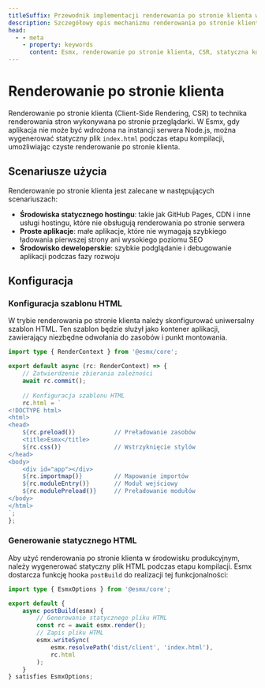 ```yaml
---
titleSuffix: Przewodnik implementacji renderowania po stronie klienta w frameworku Esmx
description: Szczegółowy opis mechanizmu renderowania po stronie klienta w frameworku Esmx, w tym statyczna kompilacja, strategie wdrażania i najlepsze praktyki, pomagające programistom w osiągnięciu wydajnego renderowania frontendu w środowisku bezserwerowym.
head:
  - - meta
    - property: keywords
      content: Esmx, renderowanie po stronie klienta, CSR, statyczna kompilacja, renderowanie frontendu, wdrażanie bezserwerowe, optymalizacja wydajności
---
```


# Renderowanie po stronie klienta

Renderowanie po stronie klienta (Client-Side Rendering, CSR) to technika renderowania stron wykonywana po stronie przeglądarki. W Esmx, gdy aplikacja nie może być wdrożona na instancji serwera Node.js, można wygenerować statyczny plik `index.html` podczas etapu kompilacji, umożliwiając czyste renderowanie po stronie klienta.

## Scenariusze użycia

Renderowanie po stronie klienta jest zalecane w następujących scenariuszach:

- **Środowiska statycznego hostingu**: takie jak GitHub Pages, CDN i inne usługi hostingu, które nie obsługują renderowania po stronie serwera
- **Proste aplikacje**: małe aplikacje, które nie wymagają szybkiego ładowania pierwszej strony ani wysokiego poziomu SEO
- **Środowisko deweloperskie**: szybkie podglądanie i debugowanie aplikacji podczas fazy rozwoju

## Konfiguracja

### Konfiguracja szablonu HTML

W trybie renderowania po stronie klienta należy skonfigurować uniwersalny szablon HTML. Ten szablon będzie służył jako kontener aplikacji, zawierający niezbędne odwołania do zasobów i punkt montowania.

```ts title="src/entry.server.ts"
import type { RenderContext } from '@esmx/core';

export default async (rc: RenderContext) => {
    // Zatwierdzenie zbierania zależności
    await rc.commit();
    
    // Konfiguracja szablonu HTML
    rc.html = `
<!DOCTYPE html>
<html>
<head>
    ${rc.preload()}           // Preładowanie zasobów
    <title>Esmx</title>
    ${rc.css()}               // Wstrzyknięcie stylów
</head>
<body>
    <div id="app"></div>
    ${rc.importmap()}         // Mapowanie importów
    ${rc.moduleEntry()}       // Moduł wejściowy
    ${rc.modulePreload()}     // Preładowanie modułów
</body>
</html>
`;
};
```

### Generowanie statycznego HTML

Aby użyć renderowania po stronie klienta w środowisku produkcyjnym, należy wygenerować statyczny plik HTML podczas etapu kompilacji. Esmx dostarcza funkcję hooka `postBuild` do realizacji tej funkcjonalności:

```ts title="src/entry.node.ts"
import type { EsmxOptions } from '@esmx/core';

export default {
    async postBuild(esmx) {
        // Generowanie statycznego pliku HTML
        const rc = await esmx.render();
        // Zapis pliku HTML
        esmx.writeSync(
            esmx.resolvePath('dist/client', 'index.html'),
            rc.html
        );
    }
} satisfies EsmxOptions;
```